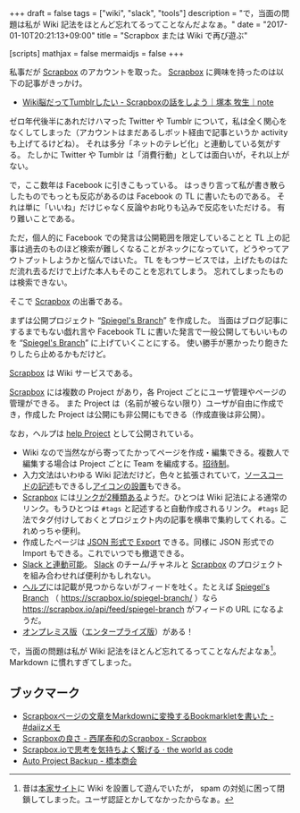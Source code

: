 +++
draft = false
tags = ["wiki", "slack", "tools"]
description = "で，当面の問題は私が Wiki 記法をほとんど忘れてるってことなんだよなぁ。"
date = "2017-01-10T20:21:13+09:00"
title = "Scrapbox または Wiki で再び遊ぶ"

[scripts]
  mathjax = false
  mermaidjs = false
+++

私事だが [Scrapbox] のアカウントを取った。
[Scrapbox] に興味を持ったのは以下の記事がきっかけ。

- [Wiki脳だってTumblrしたい - Scrapboxの話をしよう｜塚本 牧生｜note](https://note.mu/tsukamoto/n/n9c6a0ea7030b)

ゼロ年代後半にあれだけハマった Twitter や Tumblr について，私は全く関心をなくしてしまった（アカウントはまだあるしボット経由で記事というか activity も上げてるけどね）。
それは多分「ネットのテレビ化」と連動している気がする。
たしかに Twitter や Tumblr は「消費行動」としては面白いが，それ以上がない。

で，ここ数年は Facebook に引きこもっている。
はっきり言って私が書き散らしたものでもっとも反応があるのは Facebook の TL に書いたものである。
それは単に「いいね」だけじゃなく反論やお叱りも込みで反応をいただける。
有り難いことである。

ただ，個人的に Facebook での発言は公開範囲を限定していることと TL 上の記事は過去のものほど検索が難しくなることがネックになっていて，どうやってアウトプットしようかと悩んではいた。
TL をもつサービスでは，上げたものはただ流れ去るだけで上げた本人もそのことを忘れてしまう。
忘れてしまったものは検索できない。

そこで [Scrapbox] の出番である。

まずは公開プロジェクト “[Spiegel's Branch]” を作成した。
当面はブログ記事にするまでもない戯れ言や Facebook TL に書いた発言で一般公開してもいいものを “[Spiegel's Branch]” に上げていくことにする。
使い勝手が悪かったり飽きたりしたら止めるかもだけど。

[Scrapbox] は Wiki サービスである。

[Scrapbox] には複数の Project があり，各 Project ごとにユーザ管理やページの管理ができる。
また Project は（名前が被らない限り）ユーザが自由に作成でき，作成した Project は公開にも非公開にもできる（作成直後は非公開）。

なお，ヘルプは [help Project](https://scrapbox.io/help/ "Scrapbox ヘルプ - Scrapbox") として公開されている。

- Wiki なので当然ながら寄ってたかってページを作成・編集できる。複数人で編集する場合は Project ごとに Team を編成する。[招待制](https://scrapbox.io/help/%E3%83%A1%E3%83%B3%E3%83%90%E3%83%BC%E3%82%92%E8%BF%BD%E5%8A%A0%E3%81%99%E3%82%8B "メンバーを追加する - Scrapbox ヘルプ - Scrapbox")。
- 入力文法はいわゆる Wiki 記法だけど，色々と拡張されていて，[ソースコードの記述](https://scrapbox.io/help/%E3%82%B3%E3%83%BC%E3%83%89%E3%83%96%E3%83%AD%E3%83%83%E3%82%AF%E8%A8%98%E6%B3%95 "コードブロック記法 - Scrapbox ヘルプ - Scrapbox")もできるし[アイコンの設置](https://scrapbox.io/help/%E3%82%A2%E3%82%A4%E3%82%B3%E3%83%B3%E8%A8%98%E6%B3%95 "アイコン記法 - Scrapbox ヘルプ - Scrapbox")もできる。
- [Scrapbox] には[リンクが2種類ある](https://scrapbox.io/help/%E3%83%9A%E3%83%BC%E3%82%B8%E3%82%92%E3%83%AA%E3%83%B3%E3%82%AF%E3%81%99%E3%82%8B "ページをリンクする - Scrapbox ヘルプ - Scrapbox")ようだ。ひとつは Wiki 記法による通常のリンク。もうひとつは `#tags` と記述すると自動作成されるリンク。 `#tags` 記法でタグ付けしておくとプロジェクト内の記事を横串で集約してくれる。これめっちゃ便利。
- 作成したページは [JSON 形式で Export](https://scrapbox.io/help/%E3%82%A4%E3%83%B3%E3%83%9D%E3%83%BC%E3%83%88%E3%83%BB%E3%82%A8%E3%82%AF%E3%82%B9%E3%83%9D%E3%83%BC%E3%83%88%E3%81%99%E3%82%8B "インポート・エクスポートする - Scrapbox ヘルプ - Scrapbox") できる。同様に JSON 形式での Import もできる。これでいつでも撤退できる。
- [Slack と連動可能](https://scrapbox.io/help/Slack%E3%81%AB%E6%9B%B4%E6%96%B0%E3%82%92%E9%80%9A%E7%9F%A5%E3%81%99%E3%82%8B "Slackに更新を通知する - Scrapbox ヘルプ - Scrapbox")。 [Slack] のチーム/チャネルと [Scrapbox] のプロジェクトを組み合わせれば便利かもしれない。
- [ヘルプ](https://scrapbox.io/help/ "Scrapbox ヘルプ - Scrapbox")には記載が見つからないがフィードを吐く。たとえば [Spiegel's Branch] （ https://scrapbox.io/spiegel-branch/ ）なら https://scrapbox.io/api/feed/spiegel-branch がフィードの URL になるようだ。
- [オンプレミス版](https://scrapbox.io/help/%E3%82%AA%E3%83%B3%E3%83%97%E3%83%AC%E7%89%88%E3%81%AE%E5%88%A9%E7%94%A8%E3%82%AC%E3%82%A4%E3%83%89 "オンプレ版の利用ガイド - Scrapbox ヘルプ - Scrapbox")（[エンタープライズ版](https://scrapbox.io/enterprise "Scrapbox - Enterprise")）がある！

で，当面の問題は私が Wiki 記法をほとんど忘れてるってことなんだよなぁ[^w]。
Markdown に慣れすぎてしまった。

[^w]: 昔は[本家サイト](https://baldanders.info/ "Baldanders.info")に Wiki を設置して遊んでいたが， spam の対処に困って閉鎖してしまった。ユーザ認証とかしてなかったからなぁ。

## ブックマーク

- [Scrapboxページの文章をMarkdownに変換するBookmarkletを書いた - #daiizメモ](http://daiiz.hatenablog.com/entry/2017/02/17/074508)
- [Scrapboxの良さ - 西尾泰和のScrapbox - Scrapbox](https://scrapbox.io/nishio/Scrapbox%E3%81%AE%E8%89%AF%E3%81%95)
- [Scrapbox.ioで思考を気持ちよく繋げる · the world as code](https://chroju.github.io/blog/2017/10/08/i_love_scrapbox/)
- [Auto Project Backup - 橋本商会](https://scrapbox.io/shokai/Auto_Project_Backup)

[Scrapbox]: https://scrapbox.io/ "Scrapbox - A new style of team wiki"
[Spiegel's Branch]: https://scrapbox.io/spiegel-branch/ "Spiegel's Branch - Scrapbox"
[Slack]: https://slack.com/ "Slack: Be less busy"
